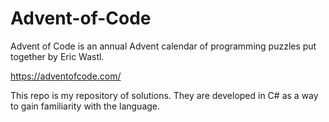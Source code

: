 # Advent-of-Code

Advent of Code is an annual Advent calendar of programming puzzles put together by Eric Wastl. 

https://adventofcode.com/

This repo is my repository of solutions. They are developed in C# as a way to gain familiarity with the language.
